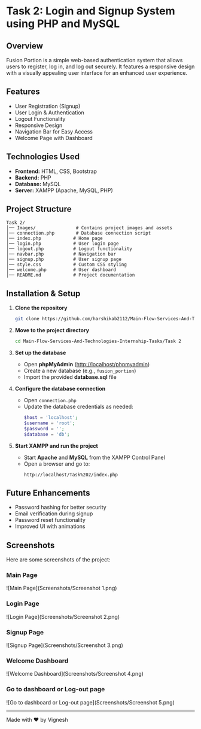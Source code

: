 # Task 2: Login and Signup System using PHP and MySQL

## Overview

Fusion Portion is a simple web-based authentication system that allows users to register, log in, and log out securely. It features a responsive design with a visually appealing user interface for an enhanced user experience.

## Features

- User Registration (Signup)
- User Login & Authentication
- Logout Functionality
- Responsive Design
- Navigation Bar for Easy Access
- Welcome Page with Dashboard

## Technologies Used

- **Frontend:** HTML, CSS, Bootstrap
- **Backend:** PHP
- **Database:** MySQL
- **Server:** XAMPP (Apache, MySQL, PHP)

## Project Structure

```
Task 2/
│── Images/               # Contains project images and assets
│── connection.php        # Database connection script
│── index.php            # Home page
│── login.php            # User login page
│── logout.php           # Logout functionality
│── navbar.php           # Navigation bar
│── signup.php           # User signup page
│── style.css            # Custom CSS styling
│── welcome.php          # User dashboard
│── README.md            # Project documentation
```

## Installation & Setup

1. **Clone the repository**

   ```bash
   git clone https://github.com/harshikab2112/Main-Flow-Services-And-Technologies-Internship-Tasks.git
   ```

2. **Move to the project directory**

   ```bash
   cd Main-Flow-Services-And-Technologies-Internship-Tasks/Task 2
   ```

3. **Set up the database**

   - Open **phpMyAdmin** ([http://localhost/phpmyadmin](http://localhost/phpmyadmin))
   - Create a new database (e.g., `fusion_portion`)
   - Import the provided **database.sql** file

4. **Configure the database connection**

   - Open `connection.php`
   - Update the database credentials as needed:
     ```php
     $host = 'localhost';
     $username = 'root';
     $password = '';
     $database = 'db';
     ```

5. **Start XAMPP and run the project**

   - Start **Apache** and **MySQL** from the XAMPP Control Panel
   - Open a browser and go to:
     ```
     http://localhost/Task%202/index.php
     ```

## Future Enhancements

- Password hashing for better security
- Email verification during signup
- Password reset functionality
- Improved UI with animations

## Screenshots

Here are some screenshots of the project:

### Main Page
![Main Page](Screenshots/Screenshot 1.png)

### Login Page
![Login Page](Screenshots/Screenshot 2.png)

### Signup Page
![Signup Page](Screenshots/Screenshot 3.png)

### Welcome Dashboard
![Welcome Dashboard](Screenshots/Screenshot 4.png)

### Go to dashboard or Log-out page
![Go to dashboard or Log-out page](Screenshots/Screenshot 5.png)

---

Made with ❤️ by Vignesh
